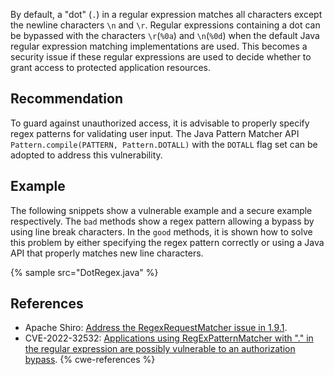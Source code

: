 By default, a "dot" (`.`) in a regular expression matches all characters except the newline characters `\n` and `\r`. Regular expressions containing a dot can be bypassed with the characters `\r`(`%0a`) and `\n`(`%0d`) when the default Java regular expression matching implementations are used. This becomes a security issue if these regular expressions are used to decide whether to grant access to protected application resources.


## Recommendation
To guard against unauthorized access, it is advisable to properly specify regex patterns for validating user input. The Java Pattern Matcher API `Pattern.compile(PATTERN, Pattern.DOTALL)` with the `DOTALL` flag set can be adopted to address this vulnerability.


## Example
The following snippets show a vulnerable example and a secure example respectively. The `bad` methods show a regex pattern allowing a bypass by using line break characters. In the `good` methods, it is shown how to solve this problem by either specifying the regex pattern correctly or using a Java API that properly matches new line characters.

{% sample src="DotRegex.java" %}

## References
* Apache Shiro: [Address the RegexRequestMatcher issue in 1.9.1](https://github.com/apache/shiro/commit/6bcb92e06fa588b9c7790dd01bc02135d58d3f5b).
* CVE-2022-32532: [Applications using RegExPatternMatcher with "." in the regular expression are possibly vulnerable to an authorization bypass](https://cve.mitre.org/cgi-bin/cvename.cgi?name=CVE-2022-32532).
{% cwe-references %}
